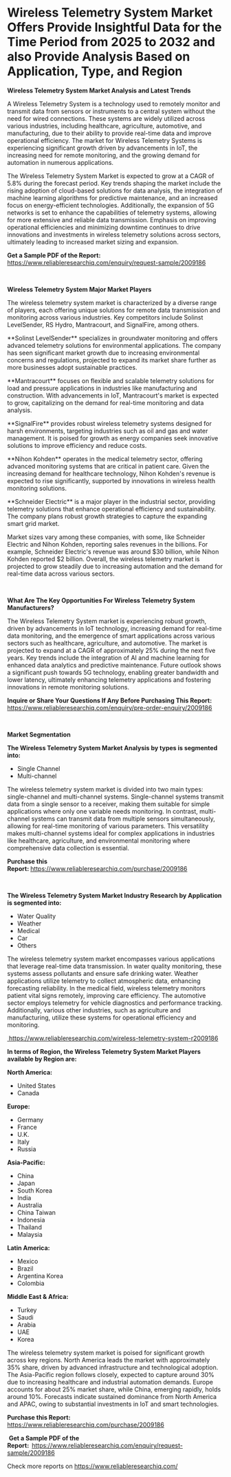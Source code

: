 <p><h1>Wireless Telemetry System Market Offers Provide Insightful Data for the Time Period from 2025 to 2032 and also Provide Analysis Based on Application, Type, and Region</h1></p><p><strong>Wireless Telemetry System Market Analysis and Latest Trends</strong></p>
<p><p>A Wireless Telemetry System is a technology used to remotely monitor and transmit data from sensors or instruments to a central system without the need for wired connections. These systems are widely utilized across various industries, including healthcare, agriculture, automotive, and manufacturing, due to their ability to provide real-time data and improve operational efficiency. The market for Wireless Telemetry Systems is experiencing significant growth driven by advancements in IoT, the increasing need for remote monitoring, and the growing demand for automation in numerous applications.</p><p>The Wireless Telemetry System Market is expected to grow at a CAGR of 5.8% during the forecast period. Key trends shaping the market include the rising adoption of cloud-based solutions for data analysis, the integration of machine learning algorithms for predictive maintenance, and an increased focus on energy-efficient technologies. Additionally, the expansion of 5G networks is set to enhance the capabilities of telemetry systems, allowing for more extensive and reliable data transmission. Emphasis on improving operational efficiencies and minimizing downtime continues to drive innovations and investments in wireless telemetry solutions across sectors, ultimately leading to increased market sizing and expansion.</p></p>
<p><strong>Get a Sample PDF of the Report:&nbsp;</strong> <a href="https://www.reliableresearchiq.com/enquiry/request-sample/2009186?utm_campaign=2273&utm_medium=2&utm_source=Github&utm_content=ia&utm_term=20022025&utm_id=wireless-telemetry-system">https://www.reliableresearchiq.com/enquiry/request-sample/2009186</a></p>
<p>&nbsp;</p>
<p><strong>Wireless Telemetry System Major Market Players</strong></p>
<p><p>The wireless telemetry system market is characterized by a diverse range of players, each offering unique solutions for remote data transmission and monitoring across various industries. Key competitors include Solinst LevelSender, RS Hydro, Mantracourt, and SignalFire, among others.</p><p>**Solinst LevelSender** specializes in groundwater monitoring and offers advanced telemetry solutions for environmental applications. The company has seen significant market growth due to increasing environmental concerns and regulations, projected to expand its market share further as more businesses adopt sustainable practices.</p><p>**Mantracourt** focuses on flexible and scalable telemetry solutions for load and pressure applications in industries like manufacturing and construction. With advancements in IoT, Mantracourt's market is expected to grow, capitalizing on the demand for real-time monitoring and data analysis.</p><p>**SignalFire** provides robust wireless telemetry systems designed for harsh environments, targeting industries such as oil and gas and water management. It is poised for growth as energy companies seek innovative solutions to improve efficiency and reduce costs.</p><p>**Nihon Kohden** operates in the medical telemetry sector, offering advanced monitoring systems that are critical in patient care. Given the increasing demand for healthcare technology, Nihon Kohden's revenue is expected to rise significantly, supported by innovations in wireless health monitoring solutions.</p><p>**Schneider Electric** is a major player in the industrial sector, providing telemetry solutions that enhance operational efficiency and sustainability. The company plans robust growth strategies to capture the expanding smart grid market.</p><p>Market sizes vary among these companies, with some, like Schneider Electric and Nihon Kohden, reporting sales revenues in the billions. For example, Schneider Electric's revenue was around $30 billion, while Nihon Kohden reported $2 billion. Overall, the wireless telemetry market is projected to grow steadily due to increasing automation and the demand for real-time data across various sectors.</p></p>
<p>&nbsp;</p>
<p><strong>What Are The Key Opportunities For Wireless Telemetry System Manufacturers?</strong></p>
<p><p>The Wireless Telemetry System market is experiencing robust growth, driven by advancements in IoT technology, increasing demand for real-time data monitoring, and the emergence of smart applications across various sectors such as healthcare, agriculture, and automotive. The market is projected to expand at a CAGR of approximately 25% during the next five years. Key trends include the integration of AI and machine learning for enhanced data analytics and predictive maintenance. Future outlook shows a significant push towards 5G technology, enabling greater bandwidth and lower latency, ultimately enhancing telemetry applications and fostering innovations in remote monitoring solutions.</p></p>
<p><strong>Inquire or Share Your Questions If Any Before Purchasing This Report:</strong> <a href="https://www.reliableresearchiq.com/enquiry/pre-order-enquiry/2009186?utm_campaign=2273&utm_medium=2&utm_source=Github&utm_content=ia&utm_term=20022025&utm_id=wireless-telemetry-system">https://www.reliableresearchiq.com/enquiry/pre-order-enquiry/2009186</a></p>
<p>&nbsp;</p>
<p><strong>Market Segmentation</strong></p>
<p><strong>The Wireless Telemetry System Market Analysis by types is segmented into:</strong></p>
<p><ul><li>Single Channel</li><li>Multi-channel</li></ul></p>
<p><p>The wireless telemetry system market is divided into two main types: single-channel and multi-channel systems. Single-channel systems transmit data from a single sensor to a receiver, making them suitable for simple applications where only one variable needs monitoring. In contrast, multi-channel systems can transmit data from multiple sensors simultaneously, allowing for real-time monitoring of various parameters. This versatility makes multi-channel systems ideal for complex applications in industries like healthcare, agriculture, and environmental monitoring where comprehensive data collection is essential.</p></p>
<p><strong>Purchase this Report:&nbsp;</strong><a href="https://www.reliableresearchiq.com/purchase/2009186?utm_campaign=2273&utm_medium=2&utm_source=Github&utm_content=ia&utm_term=20022025&utm_id=wireless-telemetry-system">https://www.reliableresearchiq.com/purchase/2009186</a></p>
<p>&nbsp;</p>
<p><strong>The Wireless Telemetry System Market Industry Research by Application is segmented into:</strong></p>
<p><ul><li>Water Quality</li><li>Weather</li><li>Medical</li><li>Car</li><li>Others</li></ul></p>
<p><p>The wireless telemetry system market encompasses various applications that leverage real-time data transmission. In water quality monitoring, these systems assess pollutants and ensure safe drinking water. Weather applications utilize telemetry to collect atmospheric data, enhancing forecasting reliability. In the medical field, wireless telemetry monitors patient vital signs remotely, improving care efficiency. The automotive sector employs telemetry for vehicle diagnostics and performance tracking. Additionally, various other industries, such as agriculture and manufacturing, utilize these systems for operational efficiency and monitoring.</p></p>
<p><a href="https://www.reliableresearchiq.com/wireless-telemetry-system-r2009186?utm_campaign=2273&utm_medium=2&utm_source=Github&utm_content=ia&utm_term=20022025&utm_id=wireless-telemetry-system">&nbsp;https://www.reliableresearchiq.com/wireless-telemetry-system-r2009186</a></p>
<p><strong>In terms of Region, the Wireless Telemetry System Market Players available by Region are:</strong></p>
<p>
    <p> <strong> North America: </strong>
        <ul>
            <li>United States</li>
            <li>Canada</li>
        </ul>
        </p> 
    <p> <strong> Europe: </strong>
        <ul>
            <li>Germany</li>
            <li>France</li>
            <li>U.K.</li>
            <li>Italy</li>
            <li>Russia</li>
        </ul>
        </p> 
    <p> <strong> Asia-Pacific: </strong>
        <ul>
            <li>China</li>
            <li>Japan</li>
            <li>South Korea</li>
            <li>India</li>
            <li>Australia</li>
            <li>China Taiwan</li>
            <li>Indonesia</li>
            <li>Thailand</li>
            <li>Malaysia</li>
        </ul>
        </p> 
    <p> <strong> Latin America: </strong>
        <ul>
            <li>Mexico</li>
            <li>Brazil</li>
            <li>Argentina Korea</li>
            <li>Colombia</li>
        </ul>
        </p> 
    <p> <strong> Middle East & Africa: </strong>
        <ul>
            <li>Turkey</li>
            <li>Saudi</li>
            <li>Arabia</li>
            <li>UAE</li>
            <li>Korea</li>
        </ul>
    </p>
    </p>
<p><p>The wireless telemetry system market is poised for significant growth across key regions. North America leads the market with approximately 35% share, driven by advanced infrastructure and technological adoption. The Asia-Pacific region follows closely, expected to capture around 30% due to increasing healthcare and industrial automation demands. Europe accounts for about 25% market share, while China, emerging rapidly, holds around 10%. Forecasts indicate sustained dominance from North America and APAC, owing to substantial investments in IoT and smart technologies.</p></p>
<p><strong>Purchase this Report: </strong><a href="https://www.reliableresearchiq.com/purchase/2009186?utm_campaign=2273&utm_medium=2&utm_source=Github&utm_content=ia&utm_term=20022025&utm_id=wireless-telemetry-system">https://www.reliableresearchiq.com/purchase/2009186</a></p>
<p>&nbsp;<strong>Get a Sample PDF of the Report:&nbsp;&nbsp;</strong><a href="https://www.reliableresearchiq.com/enquiry/request-sample/2009186?utm_campaign=2273&utm_medium=2&utm_source=Github&utm_content=ia&utm_term=20022025&utm_id=wireless-telemetry-system">https://www.reliableresearchiq.com/enquiry/request-sample/2009186</a></p>
<p><strong></strong></p>
<p>Check more reports on <a href="https://www.reliableresearchiq.com/?utm_campaign=2273&utm_medium=2&utm_source=Github&utm_content=ia&utm_term=20022025&utm_id=wireless-telemetry-system">https://www.reliableresearchiq.com/</a></p>